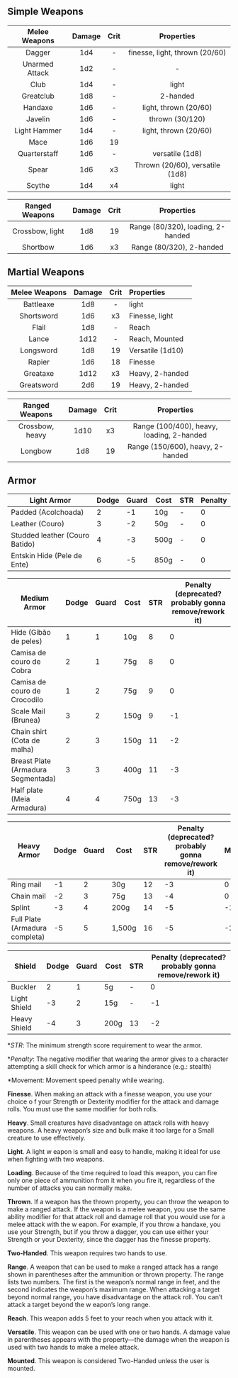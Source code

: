 ## Simple Weapons
| Melee Weapons  | Damage | Crit |            Properties            |
|:--------------:|:------:|:----:|:--------------------------------:|
| Dagger         |   1d4  |   -  |  finesse, light, thrown (20/60)  |
| Unarmed Attack |   1d2  |   -  |                -                 |
| Club           |   1d4  |   -  |              light               |
| Greatclub      |   1d8  |   -  |             2-handed             |
| Handaxe        |   1d6  |   -  |      light, thrown (20/60)       |
| Javelin        |   1d6  |   -  |         thrown (30/120)          |
| Light Hammer   |   1d4  |   -  |      light, thrown (20/60)       |
| Mace           |   1d6  |  19  |                                  |
| Quarterstaff   |   1d6  |   -  |         versatile (1d8)          |
| Spear          |   1d6  |  x3  | Thrown (20/60), versatile (1d8)  |
| Scythe         |   1d4  |  x4  |              light               |

| Ranged Weapons | Damage | Crit |            Properties            |
|:--------------:|:------:|:----:|:--------------------------------:|
| Crossbow, light|   1d8  |  19  | Range (80/320), loading, 2-handed|
| Shortbow       |   1d6  |  x3  | Range (80/320), 2-handed         |

## Martial Weapons
| Melee Weapons		 	| Damage 	| Crit 	| Properties       |
|:-----------------:|:-------:|:-----:|:-----------------|
| Battleaxe       	| 1d8    	|   - 	| light            |
| Shortsword       	| 1d6    	|   x3 	| Finesse, light   |
| Flail           	| 1d8    	|   - 	| Reach            |
| Lance           	| 1d12   	|   -  	| Reach, Mounted   |
| Longsword       	| 1d8    	|   19 	| Versatile (1d10) |
| Rapier          	| 1d6    	|   18 	| Finesse          |
| Greataxe        	| 1d12   	|   x3 	| Heavy, 2-handed  |
| Greatsword      	| 2d6    	|   19 	| Heavy, 2-handed  |


| Ranged Weapons    | Damage | Crit |            Properties                       |
|:-----------------:|:------:|:----:|:-------------------------------------------:|
| Crossbow, heavy 	| 1d10   |  x3 	| Range (100/400), heavy, loading, 2-handed 	|
| Longbow         	| 1d8    |  19 	| Range (150/600), heavy, 2-handed          	|

## Armor

| Light Armor                    | Dodge | Guard | Cost | STR | Penalty  |
|--------------------------------|-------|-------|------|-----|----------|
| Padded (Acolchoada)            | 2     | -1    |  10g | -   | 0        |
| Leather (Couro)                | 3     | -2    |  50g | -   | 0        |
| Studded leather (Couro Batido) | 4     | -3    | 500g | -   | 0        |
| Entskin Hide (Pele de Ente)    | 6     | -5    | 850g | -   | 0        |

| Medium Armor                       | Dodge | Guard | Cost | STR | Penalty (deprecated? probably gonna remove/rework it) | 
| ---------------------------------- | ----- | ----- | ---- | --- | ----------------------------------------------------- |
| Hide (Gibão de peles)              | 1     | 1     | 10g  | 8   | 0                                                     |
| Camisa de couro de Cobra           | 2     | 1     | 75g  | 8   | 0                                                     |
| Camisa de couro de Crocodilo       | 1     | 2     | 75g  | 9   | 0                                                     |
| Scale Mail (Brunea)                | 3     | 2     | 150g | 9   | -1                                                    |
| Chain shirt (Cota de malha)        | 2     | 3     | 150g | 11  | -2                                                    |
| Breast Plate (Armadura Segmentada) | 3     | 3     | 400g | 11  | -3                                                    |
| Half plate (Meia Armadura)         | 4     | 4     | 750g | 13  | -3                                                    |

| Heavy Armor                    | Dodge | Guard | Cost   | STR | Penalty (deprecated? probably gonna remove/rework it) | Movement |
| ------------------------------ | ----- | ----- | ------ | --- | ----------------------------------------------------- | -------- |
| Ring mail                      | -1    | 2     | 30g    | 12  | -3                                                    | 0        |
| Chain mail                     | -2    | 3     | 75g    | 13  | -4                                                    | 0        |
| Splint                         | -3    | 4     | 200g   | 14  | -5                                                    | -1sqr    |
| Full Plate (Armadura completa) | -5    | 5     | 1,500g | 16  | -5                                                    | -2sqr    | 

| Shield       | Dodge | Guard | Cost | STR | Penalty (deprecated? probably gonna remove/rework it)   |
|--------------|-------|-------|------|-----|----------|
| Buckler      | 2     | 1     |   5g | -   | 0        |
| Light Shield | -3    | 2     |  15g | -   | -1       |
| Heavy Shield | -4    | 3     | 200g | 13  | -2       |

\**STR*: The minimum strength score requirement to wear the armor.

\**Penalty*: The negative modifier that wearing the armor gives to a character attempting a skill check for which armor is a hinderance (e.g.: stealth)

\*Movement: Movement speed penalty while wearing.

**Finesse**. When making an attack with a finesse weapon, you use your choice o f your Strength or Dexterity modifier for the attack and damage rolls. You must use the same modifier for both rolls.

**Heavy**. Small creatures have disadvantage on attack rolls with heavy weapons. A heavy weapon’s size and bulk make it too large for a Small creature to use effectively.

**Light**. A light w eapon is small and easy to handle, making it ideal for use when fighting with two weapons.

**Loading**. Because of the time required to load this weapon, you can fire only one piece of ammunition from it when you fire it, regardless of the number of attacks you can normally make.

**Thrown**. If a weapon has the thrown property, you can throw the weapon to make a ranged attack. If the weapon is a melee weapon, you use the same ability modifier for that attack roll and damage roll that you would use for a melee attack with the w eapon. For example, if you throw a handaxe, you use your Strength, but if you throw a dagger, you can use either your Strength or your Dexterity, since the dagger has the finesse property.

**Two-Handed**. This weapon requires two hands to use.

**Range**. A weapon that can be used to make a ranged attack has a range shown in parentheses after the ammunition or thrown property. The range lists two numbers. The first is the weapon’s normal range in feet, and the second indicates the weapon’s maximum range. When attacking a target beyond normal range, you have disadvantage on the attack roll. You can’t attack a target beyond the w eapon’s long range.

**Reach**. This weapon adds 5 feet to your reach when you attack with it.

**Versatile**. This weapon can be used with one or two hands. A damage value in parentheses appears with the property—the damage when the weapon is used with two hands to make a melee attack.

**Mounted**. This weapon is considered Two-Handed unless the user is mounted.
